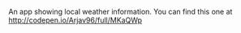 An app showing local weather information.
You can find this one at http://codepen.io/Arjav96/full/MKaQWp
